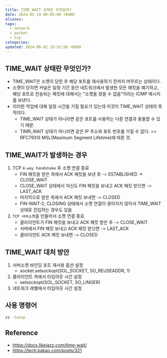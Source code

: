 ```yaml
---
title: TIME_WAIT 상태란 무엇일까?
date: 2024-05-19 00:05:00 +0900
aliases: 
tags:
  - network
  - packet
  - tcp
categories: 
updated: 2024-06-02 18:52:50 +0900
---
```


## TIME_WAIT 상태란 무엇인가?

- TIME_WAIT은 소켓이 닫힌 후 해당 포트를 재사용하기 전까지 머무르는 상태이다.
- 소켓이 닫히면 커널은 일정 기간 동안 네트워크에서 발생한 모든 패킷을 폐기하고, 해당 포트로 전송되는 패킷에 대해서는 "소켓을 찾을 수 없음"이라는 ICMP 메시지를 보낸다.
- 이러한 작업에 대해 일정 시간을 가질 필요가 있는데 이것이 TIME_WAIT 상태의 목적이다.
  - TIME_WAIT 상태가 아니라면 같은 포트를 사용하는 다른 연결과 충돌할 수 있기 때문.
  - TIMR_WAIT 상태가 아니라면 같은 IP 주소와 포트 번호를 가질 수 없다. => RFC793의 MSL(Maximum Segment Lifetime)에 따른 것.

## TIME_WAIT가 발생하는 경우

1. TCP `4-way handshake` 후 소켓 연결 종료
   - FIN 패킷을 받은 측에서 ACK 패킷을 보낸 후 -> ESTABLISHED -> CLOSE_WAIT
   - CLOSE_WAIT 상태에서 자신도 FIN 패킷을 보내고 ACK 패킷 받으면 -> LAST_ACK
   - 마지막으로 받은 측에서 ACK 패킷 보내면 -> CLOSED
   - FIN-WAIT-2, CLOSING 상태에서 소켓 연결이 끊어지지 않아서 TIME_WAIT 상태로 진입하는 경우도 있음
2. `TCP 서버소켓`을 만들어서 소켓 연결 종료
   - 클라이언트가 FIN 패킷을 보내고 ACK 패킷 받은 후 -> CLOSE_WAIT
   - 서버에서 FIN 패킷 보내고 ACK 패킷 받으면 -> LAST_ACK
   - 클라이언트 ACK 패킷 보내면 -> CLOSED

## TIME_WAIT 대처 방안

1. 서버소켓 바인딩 포트 재사용 옵션 설정
   - socket.setsockopt(SOL_SOCKET, SO_REUSEADDR, 1)
2. 클라이언트 측에서 타임아웃 시간 설정
   - setsockopt(SOL_SOCKET, SO_LINGER)
3. 네트워크 레벨에서 타임아웃 시간 설정

## 사용 명령어

```bash
ss -tanop
```

## Reference

- https://docs.likejazz.com/time-wait/
- https://tech.kakao.com/posts/321
